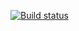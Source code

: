 [![Build status](https://ci.appveyor.com/api/projects/status/976f9dobul8s6r8q?svg=true)](https://ci.appveyor.com/project/Xomigrek/testmode)